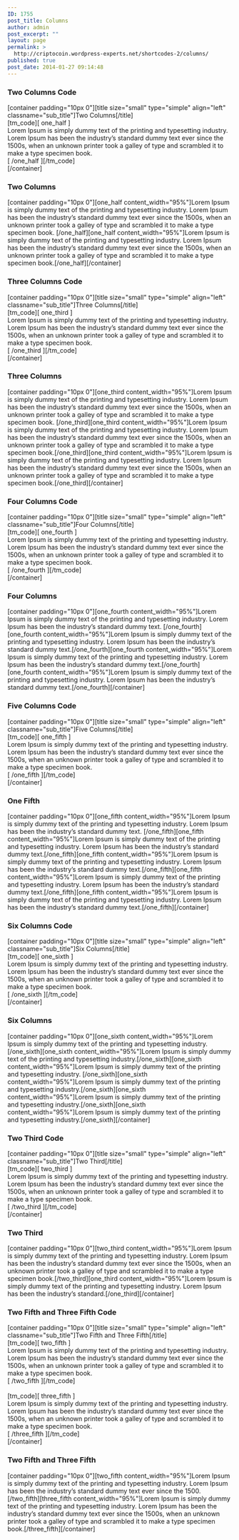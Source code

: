 ```yaml
---
ID: 1755
post_title: Columns
author: admin
post_excerpt: ""
layout: page
permalink: >
  http://criptocoin.wordpress-experts.net/shortcodes-2/columns/
published: true
post_date: 2014-01-27 09:14:48
---
```

<h3 class="widget-title">Two Columns Code</h3><p>[container padding="10px 0"][title size="small" type="simple" align="left" classname="sub_title"]Two Columns[/title]<br>[tm_code][ one_half ]<br>Lorem Ipsum is simply dummy text of the printing and typesetting industry. Lorem Ipsum has been the industry’s standard dummy text ever since the 1500s, when an unknown printer took a galley of type and scrambled it to make a type specimen book.<br>[ /one_half ][/tm_code]<br>[/container]</p><h3 class="widget-title">Two Columns</h3><p>[container padding="10px 0"][one_half content_width="95%"]Lorem Ipsum is simply dummy text of the printing and typesetting industry. Lorem Ipsum has been the industry’s standard dummy text ever since the 1500s, when an unknown printer took a galley of type and scrambled it to make a type specimen book. [/one_half][one_half content_width="95%"]Lorem Ipsum is simply dummy text of the printing and typesetting industry. Lorem Ipsum has been the industry’s standard dummy text ever since the 1500s, when an unknown printer took a galley of type and scrambled it to make a type specimen book.[/one_half][/container]</p><h3 class="widget-title">Three Columns Code</h3><p>[container padding="10px 0"][title size="small" type="simple" align="left" classname="sub_title"]Three Columns[/title]<br>[tm_code][ one_third ]<br>Lorem Ipsum is simply dummy text of the printing and typesetting industry. Lorem Ipsum has been the industry’s standard dummy text ever since the 1500s, when an unknown printer took a galley of type and scrambled it to make a type specimen book.<br>[ /one_third ][/tm_code]<br>[/container]</p><h3 class="widget-title">Three Columns</h3><p>[container padding="10px 0"][one_third content_width="95%"]Lorem Ipsum is simply dummy text of the printing and typesetting industry. Lorem Ipsum has been the industry’s standard dummy text ever since the 1500s, when an unknown printer took a galley of type and scrambled it to make a type specimen book. [/one_third][one_third content_width="95%"]Lorem Ipsum is simply dummy text of the printing and typesetting industry. Lorem Ipsum has been the industry’s standard dummy text ever since the 1500s, when an unknown printer took a galley of type and scrambled it to make a type specimen book.[/one_third][one_third content_width="95%"]Lorem Ipsum is simply dummy text of the printing and typesetting industry. Lorem Ipsum has been the industry’s standard dummy text ever since the 1500s, when an unknown printer took a galley of type and scrambled it to make a type specimen book.[/one_third][/container]</p><h3 class="widget-title">Four Columns Code</h3><p>[container padding="10px 0"][title size="small" type="simple" align="left" classname="sub_title"]Four Columns[/title]<br>[tm_code][ one_fourth ]<br>Lorem Ipsum is simply dummy text of the printing and typesetting industry. Lorem Ipsum has been the industry’s standard dummy text ever since the 1500s, when an unknown printer took a galley of type and scrambled it to make a type specimen book.<br>[ /one_fourth ][/tm_code]<br>[/container]</p><h3 class="widget-title">Four Columns</h3><p>[container padding="10px 0"][one_fourth content_width="95%"]Lorem Ipsum is simply dummy text of the printing and typesetting industry. Lorem Ipsum has been the industry’s standard dummy text. [/one_fourth][one_fourth content_width="95%"]Lorem Ipsum is simply dummy text of the printing and typesetting industry. Lorem Ipsum has been the industry’s standard dummy text.[/one_fourth][one_fourth content_width="95%"]Lorem Ipsum is simply dummy text of the printing and typesetting industry. Lorem Ipsum has been the industry’s standard dummy text.[/one_fourth][one_fourth content_width="95%"]Lorem Ipsum is simply dummy text of the printing and typesetting industry. Lorem Ipsum has been the industry’s standard dummy text.[/one_fourth][/container]</p><h3 class="widget-title">Five Columns Code</h3><p>[container padding="10px 0"][title size="small" type="simple" align="left" classname="sub_title"]Five Columns[/title]<br>[tm_code][ one_fifth ]<br>Lorem Ipsum is simply dummy text of the printing and typesetting industry. Lorem Ipsum has been the industry’s standard dummy text ever since the 1500s, when an unknown printer took a galley of type and scrambled it to make a type specimen book.<br>[ /one_fifth ][/tm_code]<br>[/container]</p><h3 class="widget-title">One Fifth</h3><p>[container padding="10px 0"][one_fifth content_width="95%"]Lorem Ipsum is simply dummy text of the printing and typesetting industry. Lorem Ipsum has been the industry’s standard dummy text. [/one_fifth][one_fifth content_width="95%"]Lorem Ipsum is simply dummy text of the printing and typesetting industry. Lorem Ipsum has been the industry’s standard dummy text.[/one_fifth][one_fifth content_width="95%"]Lorem Ipsum is simply dummy text of the printing and typesetting industry. Lorem Ipsum has been the industry’s standard dummy text.[/one_fifth][one_fifth content_width="95%"]Lorem Ipsum is simply dummy text of the printing and typesetting industry. Lorem Ipsum has been the industry’s standard dummy text.[/one_fifth][one_fifth content_width="95%"]Lorem Ipsum is simply dummy text of the printing and typesetting industry. Lorem Ipsum has been the industry’s standard dummy text.[/one_fifth][/container]</p><h3 class="widget-title">Six Columns Code</h3><p>[container padding="10px 0"][title size="small" type="simple" align="left" classname="sub_title"]Six Columns[/title]<br>[tm_code][ one_sixth ]<br>Lorem Ipsum is simply dummy text of the printing and typesetting industry. Lorem Ipsum has been the industry’s standard dummy text ever since the 1500s, when an unknown printer took a galley of type and scrambled it to make a type specimen book.<br>[ /one_sixth ][/tm_code]<br>[/container]</p><h3 class="widget-title">Six Columns</h3><p>[container padding="10px 0"][one_sixth content_width="95%"]Lorem Ipsum is simply dummy text of the printing and typesetting industry.[/one_sixth][one_sixth content_width="95%"]Lorem Ipsum is simply dummy text of the printing and typesetting industry.[/one_sixth][one_sixth content_width="95%"]Lorem Ipsum is simply dummy text of the printing and typesetting industry. [/one_sixth][one_sixth content_width="95%"]Lorem Ipsum is simply dummy text of the printing and typesetting industry.[/one_sixth][one_sixth content_width="95%"]Lorem Ipsum is simply dummy text of the printing and typesetting industry.[/one_sixth][one_sixth content_width="95%"]Lorem Ipsum is simply dummy text of the printing and typesetting industry.[/one_sixth][/container]</p><h3 class="widget-title">Two Third Code</h3><p>[container padding="10px 0"][title size="small" type="simple" align="left" classname="sub_title"]Two Third[/title]<br>[tm_code][ two_third ]<br>Lorem Ipsum is simply dummy text of the printing and typesetting industry. Lorem Ipsum has been the industry’s standard dummy text ever since the 1500s, when an unknown printer took a galley of type and scrambled it to make a type specimen book.<br>[ /two_third ][/tm_code]<br>[/container]</p><h3 class="widget-title">Two Third</h3><p>[container padding="10px 0"][two_third content_width="95%"]Lorem Ipsum is simply dummy text of the printing and typesetting industry. Lorem Ipsum has been the industry’s standard dummy text ever since the 1500s, when an unknown printer took a galley of type and scrambled it to make a type specimen book.[/two_third][one_third content_width="95%"]Lorem Ipsum is simply dummy text of the printing and typesetting industry. Lorem Ipsum has been the industry’s standard.[/one_third][/container]</p><h3 class="widget-title">Two Fifth and Three Fifth Code</h3><p>[container padding="10px 0"][title size="small" type="simple" align="left" classname="sub_title"]Two Fifth and Three Fifth[/title]<br>[tm_code][ two_fifth ]<br>Lorem Ipsum is simply dummy text of the printing and typesetting industry. Lorem Ipsum has been the industry’s standard dummy text ever since the 1500s, when an unknown printer took a galley of type and scrambled it to make a type specimen book.<br>[ /two_fifth ][/tm_code]<br><br>[tm_code][ three_fifth ]<br>Lorem Ipsum is simply dummy text of the printing and typesetting industry. Lorem Ipsum has been the industry’s standard dummy text ever since the 1500s, when an unknown printer took a galley of type and scrambled it to make a type specimen book.<br>[ /three_fifth ][/tm_code]<br>[/container]</p><h3 class="widget-title">Two Fifth and Three Fifth</h3><p>[container padding="10px 0"][two_fifth content_width="95%"]Lorem Ipsum is simply dummy text of the printing and typesetting industry. Lorem Ipsum has been the industry’s standard dummy text ever since the 1500.[/two_fifth][three_fifth content_width="95%"]Lorem Ipsum is simply dummy text of the printing and typesetting industry. Lorem Ipsum has been the industry’s standard dummy text ever since the 1500s, when an unknown printer took a galley of type and scrambled it to make a type specimen book.[/three_fifth][/container]</p>